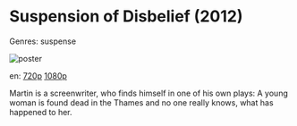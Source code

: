 # Suspension of Disbelief (2012)

Genres: suspense

![poster](http://image.tmdb.org/t/p/w500/6p3ye0n2CNNxeUbirkYTGesAdqr.jpg)

en:
  [720p](magnet:?xt=urn:btih:38715D25B8CCCFFFBE460A2FA4C3D856C6D286C5&tr=udp://glotorrents.pw:6969/announce&tr=udp://tracker.opentrackr.org:1337/announce&tr=udp://torrent.gresille.org:80/announce&tr=udp://tracker.openbittorrent.com:80&tr=udp://tracker.coppersurfer.tk:6969&tr=udp://tracker.leechers-paradise.org:6969&tr=udp://p4p.arenabg.ch:1337&tr=udp://tracker.internetwarriors.net:1337)
  [1080p](magnet:?xt=urn:btih:B1F0A689809AD686F6D91C402CD9C57D93983AC8&tr=udp://glotorrents.pw:6969/announce&tr=udp://tracker.opentrackr.org:1337/announce&tr=udp://torrent.gresille.org:80/announce&tr=udp://tracker.openbittorrent.com:80&tr=udp://tracker.coppersurfer.tk:6969&tr=udp://tracker.leechers-paradise.org:6969&tr=udp://p4p.arenabg.ch:1337&tr=udp://tracker.internetwarriors.net:1337)
  


Martin is a screenwriter, who finds himself in one of his own plays: A young woman is found dead in the Thames and no one really knows, what has happened to her.